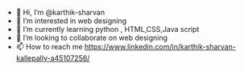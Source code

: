 - 👋 Hi, I’m @karthik-sharvan
- 👀 I’m interested in web designing  
- 🌱 I’m currently learning python , HTML,CSS,Java script
- 💞️ I’m looking to collaborate on web designing 
- 📫 How to reach me https://www.linkedin.com/in/karthik-sharvan-kallepally-a45107256/

<!---
karthik-sharvan/karthik-sharvan is a ✨ special ✨ repository because its `README.md` (this file) appears on your GitHub profile.
You can click the Preview link to take a look at your changes.
--->
